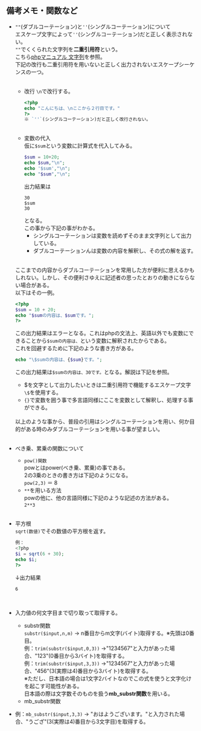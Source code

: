 ## 備考メモ・関数など
- `""`(ダブルコーテーション)と`''`(シングルコーテーション)について</br>
  エスケープ文字によって`''`(シングルコーテーション)だと正しく表示されない。</br>
  `""`でくくられた文字列を**二重引用符**という。</br>
  こちら[phpマニュアル 文字列](https://www.php.net/manual/ja/language.types.string.php)を参照。</br>
  下記の改行も二重引用符を用いないと正しく出力されないエスケープシーケンスの一つ。</br>
  </br>
  - 改行
    `\n`で改行する。
    ```php
    <?php 
    echo "こんにちは、\nここから２行目です。"
    ?>
    ※ `''`(シングルコーテーション)だと正しく改行されない。
    ```
    </br>
  - 変数の代入</br>
    仮に`$sum`という変数に計算式を代入してみる。</br>
    ```php
    $sum = 10+20;
    echo $sum,"\n";
    echo '$sum',"\n";
    echo "$sum","\n";
    ```
    出力結果は
    ```
    30
    $sum
    30
    ```
    となる。</br>
    この事から下記の事がわかる。</br>
    - シングルコーテーションは変数を読めずそのまま文字列として出力している。</br>
    - ダブルコーテーションんは変数の内容を解釈し、その式の解を返す。</br>
    </br>

  ここまでの内容からダブルコーテーションを常用した方が便利に思えるかもしれない。しかし、その便利さゆえに記述者の思ったとおりの動きにならない場合がある。</br>
  以下はその一例。
  ```php
  <?php
  $sum = 10 + 20;
  echo "$sumの内容は、$sumです。";
  ?>
  ```
  この出力結果はエラーとなる。これはphpの文法上、英語以外でも変数にできることから`$sumの内容は、`という変数に解釈されたからである。</br>
  これを回避するために下記のような書き方がある。</br>
  ```php 
  echo "\$sumの内容は、{$sum}です。";
  ```
  この出力結果は`$sumの内容は、30です。`となる。解説は下記を参照。</br>
  - $を文字として出力したいときは二重引用符で機能するエスケープ文字`\$`を使用する。</br>
  - `{}`で変数を囲う事で多言語同様にここを変数として解釈し、処理する事ができる。</br>  
  </br>
  以上のような事から、普段の引用はシングルコーテーションを用い、何か目的がある時のみダブルコーテーションを用いる事が望ましい。</br>
  </br>

- べき乗、累乗の関数について
  - `pow()関数`</br>
  powとはpower(べき乗、累乗)の事である。</br>
  2の3乗のときの書き方は下記のようになる。</br>
  `pow(2,3)` ＝ 8</br>
  - `**`を用いる方法</br>
  powの他に、他の言語同様に下記のような記述の方法がある。</br>
  `2**3`</br>
  </br>
- 平方根</br>
  `sqrt(数値)`でその数値の平方根を返す。</br>
  ```php
  例：
  <?php
  $i = sqrt(6 + 30);
  echo $i;
  ?>
  ```
  ↓出力結果
  ```
  6
  ```
  </br>
- 入力値の何文字目まで切り取って取得する。</br>
  - substr関数</br>
  `substr($input,n,m)` → n番目からm文字(バイト)取得する。※先頭は0番目。</br>
  例：`trim(substr($input,0,3))` →"1234567"と入力があった場合、"123"(0番目から3バイト)を取得する。</br>
  例：`trim(substr($input,3,3))` →"1234567"と入力があった場合、"456"(3(実際は4)番目から3バイト)を取得する。</br>
  ※ただし、日本語の場合は1文字2バイトなのでこの式を使うと文字化けを起こす可能性がある。</br>
  日本語の際は文字数そのものを扱う**mb_substr関数**を用いる。
  - mb_substr関数</br>
- 例：`mb_substr($input,3,3)` → "おはようございます。"と入力された場合、"うござ"(3(実際は4)番目から3文字目)を取得する。</br>
  </br>
